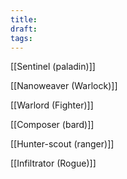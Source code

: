 ```yaml
---
title: 
draft: 
tags:
---
```

[[Sentinel (paladin)]] 

[[Nanoweaver (Warlock)]]

[[Warlord (Fighter)]] 

[[Composer (bard)]]

[[Hunter-scout (ranger)]] 

[[Infiltrator (Rogue)]]